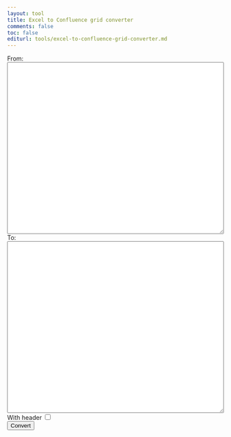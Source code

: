 ```yaml
---
layout: tool
title: Excel to Confluence grid converter
comments: false
toc: false
editurl: tools/excel-to-confluence-grid-converter.md
---
```


<div>
  <label>From:</label>
  <textarea id="from"></textarea>
</div>
<div>
  <label>To:</label>
  <textarea id="to"></textarea>
</div>
<div>
  <label>With header</label>
  <input type="checkbox" id="header">
</div>
<div>
  <button id="convert">Convert</button>
</div>

<script type="text/javascript">
  function convert(input, includeHeader) {
    var rows = input.split('\n');
    var out = rows.map(function(row, index) {
    	var separator = includeHeader && index === 0 ? '||' : '|'
      return separator + row.replace(/\t/g, separator) + separator;
    });
    return out.join('\n');
  }

  $('#convert').click(function() {
      var input = $('#from').val(),
        includeHeader = $('#header').is(':checked');
      $('#to').val(convert(input, includeHeader));
      console.log("inc", includeHeader);
    }
  )

</script>

<style>
  #from, #to{
    width: 100%;
    min-height: 400px;
  }
</style>
